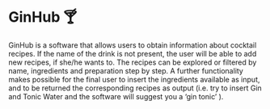 # GinHub 🍸
GinHub is a software that allows users to obtain information about cocktail recipes. If the name of the drink is not present, the user will be able to add new recipes, if she/he wants to. The recipes can be explored or filtered by name, ingredients and preparation step by step. A further functionality makes possible for the final user to insert the ingredients available as input, and to be returned the corresponding recipes as output (i.e. try to insert Gin and Tonic Water and the software will suggest you a ‘gin tonic’ ).
